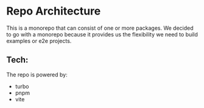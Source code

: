 # Repo Architecture

This is a monorepo that can consist of one or more packages. We decided to go with a monorepo
because it provides us the flexibility we need to build examples or e2e projects. 

## Tech:

The repo is powered by:

- turbo
- pnpm
- vite